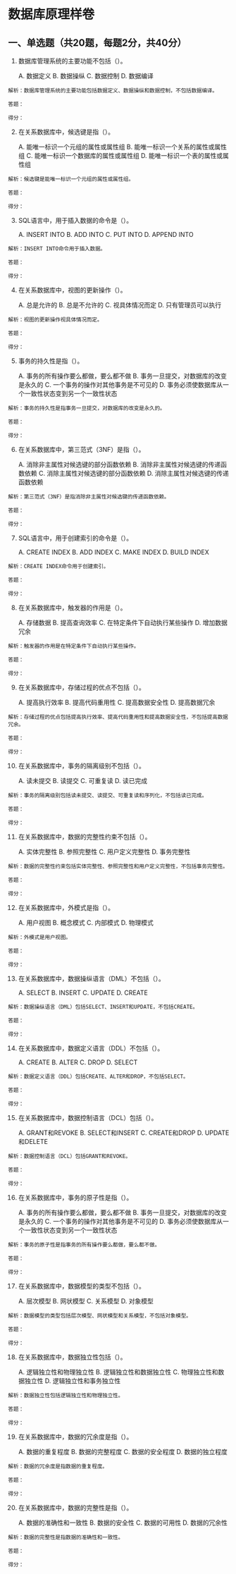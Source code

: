 # 数据库原理样卷

## 一、单选题（共20题，每题2分，共40分）

1. 数据库管理系统的主要功能不包括（）。

   A. 数据定义
   B. 数据操纵
   C. 数据控制
   D. 数据编译

```
解析：数据库管理系统的主要功能包括数据定义、数据操纵和数据控制，不包括数据编译。

答题：

得分：

```

2. 在关系数据库中，候选键是指（）。

   A. 能唯一标识一个元组的属性或属性组
   B. 能唯一标识一个关系的属性或属性组
   C. 能唯一标识一个数据库的属性或属性组
   D. 能唯一标识一个表的属性或属性组

```
解析：候选键是能唯一标识一个元组的属性或属性组。

答题：

得分：

```

3. SQL语言中，用于插入数据的命令是（）。

   A. INSERT INTO
   B. ADD INTO
   C. PUT INTO
   D. APPEND INTO

```
解析：INSERT INTO命令用于插入数据。

答题：

得分：

```

4. 在关系数据库中，视图的更新操作（）。

   A. 总是允许的
   B. 总是不允许的
   C. 视具体情况而定
   D. 只有管理员可以执行

```
解析：视图的更新操作视具体情况而定。

答题：

得分：

```

5. 事务的持久性是指（）。

   A. 事务的所有操作要么都做，要么都不做
   B. 事务一旦提交，对数据库的改变是永久的
   C. 一个事务的操作对其他事务是不可见的
   D. 事务必须使数据库从一个一致性状态变到另一个一致性状态

```
解析：事务的持久性是指事务一旦提交，对数据库的改变是永久的。

答题：

得分：

```

6. 在关系数据库中，第三范式（3NF）是指（）。

   A. 消除非主属性对候选键的部分函数依赖
   B. 消除非主属性对候选键的传递函数依赖
   C. 消除主属性对候选键的部分函数依赖
   D. 消除主属性对候选键的传递函数依赖

```
解析：第三范式（3NF）是指消除非主属性对候选键的传递函数依赖。

答题：

得分：

```

7. SQL语言中，用于创建索引的命令是（）。

   A. CREATE INDEX
   B. ADD INDEX
   C. MAKE INDEX
   D. BUILD INDEX

```
解析：CREATE INDEX命令用于创建索引。

答题：

得分：

```

8. 在关系数据库中，触发器的作用是（）。

   A. 存储数据
   B. 提高查询效率
   C. 在特定条件下自动执行某些操作
   D. 增加数据冗余

```
解析：触发器的作用是在特定条件下自动执行某些操作。

答题：

得分：

```

9. 在关系数据库中，存储过程的优点不包括（）。

   A. 提高执行效率
   B. 提高代码重用性
   C. 提高数据安全性
   D. 提高数据冗余

```
解析：存储过程的优点包括提高执行效率、提高代码重用性和提高数据安全性，不包括提高数据冗余。

答题：

得分：

```

10. 在关系数据库中，事务的隔离级别不包括（）。

    A. 读未提交
    B. 读提交
    C. 可重复读
    D. 读已完成

```
解析：事务的隔离级别包括读未提交、读提交、可重复读和序列化，不包括读已完成。

答题：

得分：

```

11. 在关系数据库中，数据的完整性约束不包括（）。

    A. 实体完整性
    B. 参照完整性
    C. 用户定义完整性
    D. 事务完整性

```
解析：数据的完整性约束包括实体完整性、参照完整性和用户定义完整性，不包括事务完整性。

答题：

得分：

```

12. 在关系数据库中，外模式是指（）。

    A. 用户视图
    B. 概念模式
    C. 内部模式
    D. 物理模式

```
解析：外模式是用户视图。

答题：

得分：

```

13. 在关系数据库中，数据操纵语言（DML）不包括（）。

    A. SELECT
    B. INSERT
    C. UPDATE
    D. CREATE

```
解析：数据操纵语言（DML）包括SELECT、INSERT和UPDATE，不包括CREATE。

答题：

得分：

```

14. 在关系数据库中，数据定义语言（DDL）不包括（）。

    A. CREATE
    B. ALTER
    C. DROP
    D. SELECT

```
解析：数据定义语言（DDL）包括CREATE、ALTER和DROP，不包括SELECT。

答题：

得分：

```

15. 在关系数据库中，数据控制语言（DCL）包括（）。

    A. GRANT和REVOKE
    B. SELECT和INSERT
    C. CREATE和DROP
    D. UPDATE和DELETE

```
解析：数据控制语言（DCL）包括GRANT和REVOKE。

答题：

得分：

```

16. 在关系数据库中，事务的原子性是指（）。

    A. 事务的所有操作要么都做，要么都不做
    B. 事务一旦提交，对数据库的改变是永久的
    C. 一个事务的操作对其他事务是不可见的
    D. 事务必须使数据库从一个一致性状态变到另一个一致性状态

```
解析：事务的原子性是指事务的所有操作要么都做，要么都不做。

答题：

得分：

```

17. 在关系数据库中，数据模型的类型不包括（）。

    A. 层次模型
    B. 网状模型
    C. 关系模型
    D. 对象模型

```
解析：数据模型的类型包括层次模型、网状模型和关系模型，不包括对象模型。

答题：

得分：

```

18. 在关系数据库中，数据独立性包括（）。

    A. 逻辑独立性和物理独立性
    B. 逻辑独立性和数据独立性
    C. 物理独立性和数据独立性
    D. 逻辑独立性和事务独立性

```
解析：数据独立性包括逻辑独立性和物理独立性。

答题：

得分：

```

19. 在关系数据库中，数据的冗余度是指（）。

    A. 数据的重复程度
    B. 数据的完整程度
    C. 数据的安全程度
    D. 数据的独立程度

```
解析：数据的冗余度是指数据的重复程度。

答题：

得分：

```

20. 在关系数据库中，数据的完整性是指（）。

    A. 数据的准确性和一致性
    B. 数据的安全性
    C. 数据的可用性
    D. 数据的冗余性

```
解析：数据的完整性是指数据的准确性和一致性。

答题：

得分：
